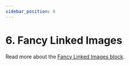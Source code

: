 ```yaml
---
sidebar_position: 6
---
```


# 6. Fancy Linked Images

Read more about the [Fancy Linked Images block](https://www.google.com/url?q=https://docs.google.com/document/d/1QQa5uvE3TG0TaK-wDjLlK9JXE5Kqy0NSQbwQ6o4UFAg/edit%23heading%3Dh.1vblr052lsac&sa=D&source=editors&ust=1664361389180631&usg=AOvVaw1LF0TVr_zlmSpFT-UqvxXD).